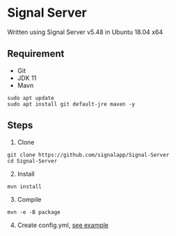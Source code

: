 # Signal Server
Written using Signal Server v5.48 in Ubuntu 18.04 x64

## Requirement
- Git
- JDK 11
- Mavn

```
sudo apt update
sudo apt install git default-jre maven -y
```

## Steps
1. Clone 
```
git clone https://github.com/signalapp/Signal-Server
cd Signal-Server
```

2. Install
```
mvn install
```

3. Compile
```
mvn -e -B package
```

4. Create config.yml, [see example](./config.yml)
